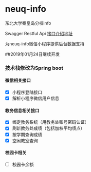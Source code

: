 # neuq-info
东北大学秦皇岛分校info

Swagger Restful Api [接口介绍地址](https://info.hhml.online/info/api/index.html)

为neuq-info微信小程序提供后台数据支持

##2019年01月24日继续开发

### 技术栈修改为Spring boot
#### 微信相关接口
- [x] 小程序登陆接口
- [x] 解析小程序微信用户信息
#### 教务信息相关接口
- [x] 绑定教务系统（用教务处账号密码认证）
- [x] 刷新教务处成绩（包括加权平均绩点）
- [x] 按学期查询成绩
- [x] 空闲教室查询
#### 校园卡相关
- [ ] 校园卡余额

